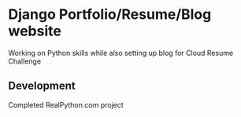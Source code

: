 # Django Portfolio/Resume/Blog website
Working on Python skills while also setting up blog for Cloud Resume Challenge

## Development
Completed RealPython.com project
